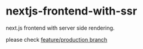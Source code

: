 # nextjs-frontend-with-ssr
next.js frontend with server side rendering. 

please check [feature/production branch](https://github.com/helloakn/nextjs-frontend-with-ssr/blob/feature/production)
